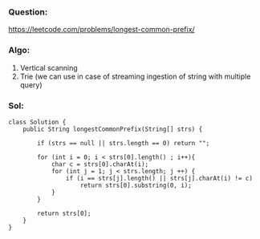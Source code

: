 ### Question:
https://leetcode.com/problems/longest-common-prefix/

### Algo:
1. Vertical scanning
2. Trie (we can use in case of streaming ingestion of string with multiple query)

### Sol:
```
class Solution {
    public String longestCommonPrefix(String[] strs) {
        
        if (strs == null || strs.length == 0) return "";
        
        for (int i = 0; i < strs[0].length() ; i++){
            char c = strs[0].charAt(i);
            for (int j = 1; j < strs.length; j ++) {
                if (i == strs[j].length() || strs[j].charAt(i) != c)
                    return strs[0].substring(0, i);             
            }
        }
        
        return strs[0];
    }
}
```
